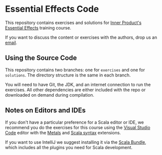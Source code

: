 # Essential Effects Code

This repository contains exercises and solutions for
[Inner Product's Essential Effects][course] training course.

If you want to discuss the content or exercises with the authors,
drop us an [email][email].

## Using the Source Code

This repository contains two branches: one for `exercises` and one for `solutions`.
The directory structure is the same in each branch.

You will need to have Git, the JDK, and an internet connection to run the exercises.
All other dependencies are either included with the repo
or downloaded on demand during compilation.

## Notes on Editors and IDEs

If you don't have a particular preference for a Scala editor or IDE,
we recommend you do the exercises for this course using
the [Visual Studio Code][vscode] editor with the [Metals][metals] and [Scala syntax][scala-syntax] extensions.

If you want to use IntelliJ we suggest installing it via the [Scala Bundle][intellij-scala-bundle],
which includes all the plugins you need for Scala development.

[course]: https://www.inner-product.com/services/training/essential-effects
[email]: email:hello@inner-product.com
[vscode]: https://code.visualstudio.com/
[metals]: https://marketplace.visualstudio.com/items?itemName=scalameta.metals
[scala-syntax]: https://marketplace.visualstudio.com/items?itemName=scala-lang.scala
[intellij-scala-bundle]: https://github.com/JetBrains/intellij-scala-bundle
[openjdk]: https://jdk.java.net/
